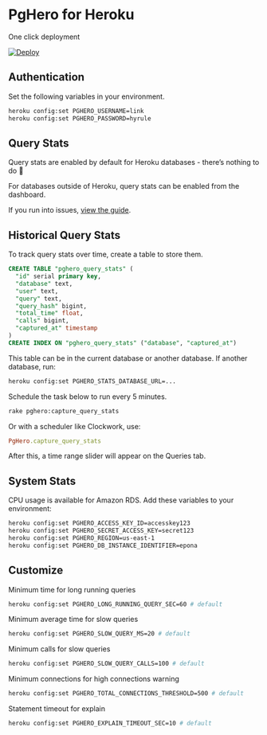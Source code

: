 # PgHero for Heroku

One click deployment

[![Deploy](https://www.herokucdn.com/deploy/button.png)](https://heroku.com/deploy?template=https://github.com/pghero/pghero)

## Authentication

Set the following variables in your environment.

```sh
heroku config:set PGHERO_USERNAME=link
heroku config:set PGHERO_PASSWORD=hyrule
```

## Query Stats

Query stats are enabled by default for Heroku databases - there’s nothing to do :tada:

For databases outside of Heroku, query stats can be enabled from the dashboard.

If you run into issues, [view the guide](Query-Stats.md).

## Historical Query Stats

To track query stats over time, create a table to store them.

```sql
CREATE TABLE "pghero_query_stats" (
  "id" serial primary key,
  "database" text,
  "user" text,
  "query" text,
  "query_hash" bigint,
  "total_time" float,
  "calls" bigint,
  "captured_at" timestamp
)
CREATE INDEX ON "pghero_query_stats" ("database", "captured_at")
```

This table can be in the current database or another database. If another database, run:

```sh
heroku config:set PGHERO_STATS_DATABASE_URL=...
```

Schedule the task below to run every 5 minutes.

```sh
rake pghero:capture_query_stats
```

Or with a scheduler like Clockwork, use:

```ruby
PgHero.capture_query_stats
```

After this, a time range slider will appear on the Queries tab.

## System Stats

CPU usage is available for Amazon RDS.  Add these variables to your environment:

```sh
heroku config:set PGHERO_ACCESS_KEY_ID=accesskey123
heroku config:set PGHERO_SECRET_ACCESS_KEY=secret123
heroku config:set PGHERO_REGION=us-east-1
heroku config:set PGHERO_DB_INSTANCE_IDENTIFIER=epona
```

## Customize

Minimum time for long running queries

```sh
heroku config:set PGHERO_LONG_RUNNING_QUERY_SEC=60 # default
```

Minimum average time for slow queries

```sh
heroku config:set PGHERO_SLOW_QUERY_MS=20 # default
```

Minimum calls for slow queries

```sh
heroku config:set PGHERO_SLOW_QUERY_CALLS=100 # default
```

Minimum connections for high connections warning

```sh
heroku config:set PGHERO_TOTAL_CONNECTIONS_THRESHOLD=500 # default
```

Statement timeout for explain

```sh
heroku config:set PGHERO_EXPLAIN_TIMEOUT_SEC=10 # default
````
